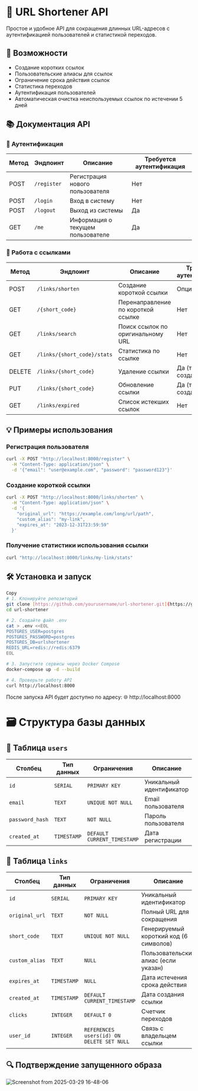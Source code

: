 # 🔗 URL Shortener API

Простое и удобное API для сокращения длинных URL-адресов с аутентификацией пользователей и статистикой переходов.


## 🚀 Возможности

- Создание коротких ссылок
- Пользовательские алиасы для ссылок
- Ограничение срока действия ссылок
- Статистика переходов
- Аутентификация пользователей
- Автоматическая очистка неиспользуемых ссылок по истечении 5 дней

## 📚 Документация API

### 🔐 Аутентификация

| Метод | Эндпоинт     | Описание                          | Требуется аутентификация |
|-------|--------------|-----------------------------------|--------------------------|
| POST  | `/register`  | Регистрация нового пользователя   | Нет                      |
| POST  | `/login`     | Вход в систему                    | Нет                      |
| POST  | `/logout`    | Выход из системы                  | Да                       |
| GET   | `/me`        | Информация о текущем пользователе | Да                       |

### 🔗 Работа с ссылками

| Метод | Эндпоинт                  | Описание                          | Требуется аутентификация |
|-------|---------------------------|-----------------------------------|--------------------------|
| POST  | `/links/shorten`          | Создание короткой ссылки          | Опционально              |
| GET   | `/{short_code}`           | Перенаправление по короткой ссылке| Нет                      |
| GET   | `/links/search`           | Поиск ссылок по оригинальному URL | Нет                      |
| GET   | `/links/{short_code}/stats`| Статистика по ссылке              | Нет                      |
| DELETE| `/links/{short_code}`     | Удаление ссылки                   | Да (только создатель)    |
| PUT   | `/links/{short_code}`     | Обновление ссылки                 | Да (только создатель)    |
| GET   | `/links/expired`          | Список истекших ссылок            | Нет                      |

## 💡 Примеры использования

### Регистрация пользователя
```bash
curl -X POST "http://localhost:8000/register" \
  -H "Content-Type: application/json" \
  -d '{"email": "user@example.com", "password": "password123"}'
```

### Создание короткой ссылки
```bash
curl -X POST "http://localhost:8000/links/shorten" \
  -H "Content-Type: application/json" \
  -d '{
    "original_url": "https://example.com/long/url/path",
    "custom_alias": "my-link",
    "expires_at": "2023-12-31T23:59:59"
  }'
```

### Получение статистики использования ссылки
```bash
curl "http://localhost:8000/links/my-link/stats"
```

## 🛠 Установка и запуск
```bash
Copy
# 1. Клонируйте репозиторий
git clone [https://github.com/yourusername/url-shortener.git](https://github.com/yanaverina/FastAPI_project.git)
cd url-shortener

# 2. Создайте файл .env
cat > .env <<EOL
POSTGRES_USER=postgres
POSTGRES_PASSWORD=postgres
POSTGRES_DB=urlshortener
REDIS_URL=redis://redis:6379
EOL

# 3. Запустите сервисы через Docker Compose
docker-compose up -d --build

# 4. Проверьте работу API
curl http://localhost:8000
```

После запуска API будет доступно по адресу:
🌐 http://localhost:8000

# 🗃 Структура базы данных

## 📌 Таблица `users`

| Столбец         | Тип данных       | Ограничения               | Описание                |
|-----------------|------------------|---------------------------|-------------------------|
| `id`            | `SERIAL`         | `PRIMARY KEY`             | Уникальный идентификатор|
| `email`         | `TEXT`           | `UNIQUE NOT NULL`         | Email пользователя      |
| `password_hash` | `TEXT`           | `NOT NULL`                | Пароль пользователя     |
| `created_at`    | `TIMESTAMP`      | `DEFAULT CURRENT_TIMESTAMP`| Дата регистрации        |

## 📌 Таблица `links`

| Столбец         | Тип данных       | Ограничения               | Описание                     |
|-----------------|------------------|---------------------------|------------------------------|
| `id`            | `SERIAL`         | `PRIMARY KEY`             | Уникальный идентификатор     |
| `original_url`  | `TEXT`           | `NOT NULL`                | Полный URL для сокращения    |
| `short_code`    | `TEXT`           | `UNIQUE NOT NULL`         | Генерируемый короткий код (6 символов)|
| `custom_alias`  | `TEXT`           | `NULL`                    | Пользовательский алиас (если указан)|
| `expires_at`    | `TIMESTAMP`      | `NULL`                    | Дата истечения срока действия|
| `created_at`    | `TIMESTAMP`      | `DEFAULT CURRENT_TIMESTAMP`| Дата создания ссылки         |
| `clicks`        | `INTEGER`        | `DEFAULT 0`               | Счетчик переходов           |
| `user_id`       | `INTEGER`        | `REFERENCES users(id) ON DELETE SET NULL`| Связь с владельцем ссылки|

## 🔍 Подтверждение запущенного образа
![Screenshot from 2025-03-29 16-48-06](https://github.com/user-attachments/assets/5889bcb8-4623-4d69-a2ed-76b31a77f8bc)

